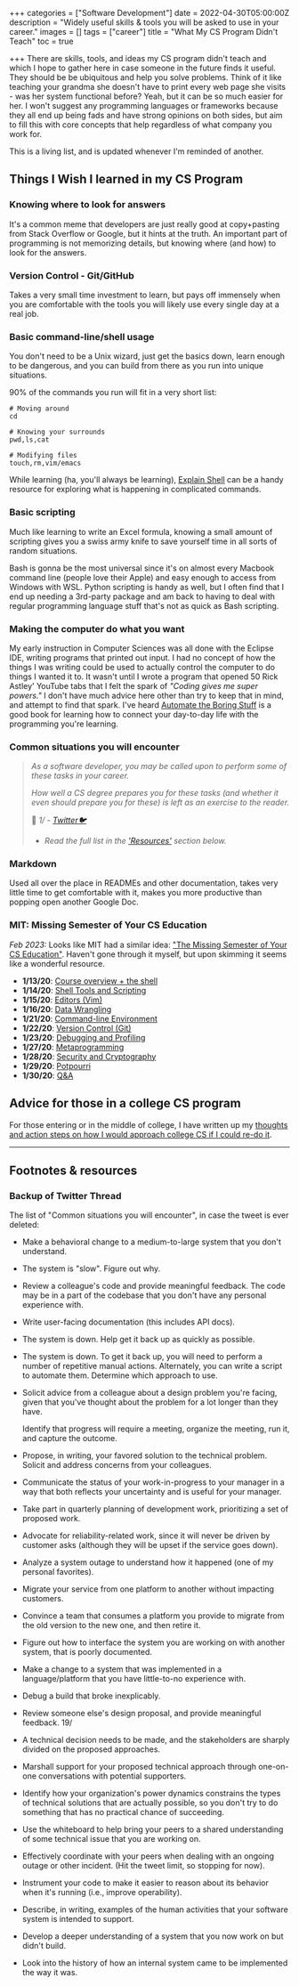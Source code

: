 +++
categories = ["Software Development"]
date = 2022-04-30T05:00:00Z
description = "Widely useful skills & tools you will be asked to use in your career."
images = []
tags = ["career"]
title = "What My CS Program Didn't Teach"
toc = true

+++
There are skills, tools, and ideas my CS program didn't teach and which I hope to gather here in case someone in the future finds it useful. They should be be ubiquitous and help you solve problems. Think of it like teaching your grandma she doesn't have to print every web page she visits - was her system functional before? Yeah, but it can be so much easier for her. I won't suggest any programming languages or frameworks because they all end up being fads and have strong opinions on both sides, but aim to fill this with core concepts that help regardless of what company you work for.

This is a living list, and is updated whenever I'm reminded of another.

## Things I Wish I learned in my CS Program

### Knowing where to look for answers

It's a common meme that developers are just really good at copy+pasting from Stack Overflow or Google, but it hints at the truth. An important part of programming is not memorizing details, but knowing where (and how) to look for the answers.

### Version Control - Git/GitHub

Takes a very small time investment to learn, but pays off immensely when you are comfortable with the tools you will likely use every single day at a real job.

### Basic command-line/shell usage

You don't need to be a Unix wizard, just get the basics down, learn enough to be dangerous, and you can build from there as you run into unique situations.

90% of the commands you run will fit in a very short list:

    # Moving around
    cd
    
    # Knowing your surrounds
    pwd,ls,cat
    
    # Modifying files
    touch,rm,vim/emacs

While learning (ha, you'll always be learning), [Explain Shell](https://explainshell.com/) can be a handy resource for exploring what is happening in complicated commands.

### Basic scripting

Much like learning to write an Excel formula, knowing a small amount of scripting gives you a swiss army knife to save yourself time in all sorts of random situations.

Bash is gonna be the most universal since it's on almost every Macbook command line (people love their Apple) and easy enough to access from Windows with WSL. Python scripting is handy as well, but I often find that I end up needing a 3rd-party package and am back to having to deal with regular programming language stuff that's not as quick as Bash scripting.

### Making the computer do what you want

My early instruction in Computer Sciences was all done with the Eclipse IDE, writing programs that printed out input. I had no concept of how the things I was writing could be used to actually control the computer to do things I wanted it to. It wasn't until I wrote a program that opened 50 Rick Astley' YouTube tabs that I felt the spark of _"Coding gives me super powers."_ I don't have much advice here other than try to keep that in mind, and attempt to find that spark. I've heard [Automate the Boring Stuff](https://automatetheboringstuff.com/) is a good book for learning how to connect your day-to-day life with the programming you're learning.

### Common situations you will encounter

> _As a software developer, you may be called upon to perform some of these tasks in your career._
>
> _How well a CS degree prepares you for these tasks (and whether it even should prepare you for these) is left as an exercise to the reader._
>
> 🧵
> _1/  -_ [_Twitter🐦_](https://twitter.com/norootcause/status/1475518692041510915)
>
> * _Read the full list in the_ [_'Resources'_](#backup-of-twitter-thread) _section below._

### Markdown

Used all over the place in READMEs and other documentation, takes very little time to get comfortable with it, makes you more productive than popping open another Google Doc.

### MIT: Missing Semester of Your CS Education

_Feb 2023:_ Looks like MIT had a similar idea: ["The Missing Semester of Your CS Education"](https://missing.csail.mit.edu/). Haven't gone through it myself, but upon skimming it seems like a wonderful resource.

* **1/13/20**: [Course overview + the shell](https://missing.csail.mit.edu/2020/course-shell/)
* **1/14/20**: [Shell Tools and Scripting](https://missing.csail.mit.edu/2020/shell-tools/)
* **1/15/20**: [Editors (Vim)](https://missing.csail.mit.edu/2020/editors/)
* **1/16/20**: [Data Wrangling](https://missing.csail.mit.edu/2020/data-wrangling/)
* **1/21/20**: [Command-line Environment](https://missing.csail.mit.edu/2020/command-line/)
* **1/22/20**: [Version Control (Git)](https://missing.csail.mit.edu/2020/version-control/)
* **1/23/20**: [Debugging and Profiling](https://missing.csail.mit.edu/2020/debugging-profiling/)
* **1/27/20**: [Metaprogramming](https://missing.csail.mit.edu/2020/metaprogramming/)
* **1/28/20**: [Security and Cryptography](https://missing.csail.mit.edu/2020/security/)
* **1/29/20**: [Potpourri](https://missing.csail.mit.edu/2020/potpourri/)
* **1/30/20**: [Q&A](https://missing.csail.mit.edu/2020/qa/)

## Advice for those in a college CS program

For those entering or in the middle of college, I have written up my [thoughts and action steps on how I would approach college CS if I could re-do it](/blog/advice-for-college-cs-students/).

***

## Footnotes & resources

### Backup of Twitter Thread

The list of "Common situations you will encounter", in case the tweet is ever deleted:

* Make a behavioral change to a medium-to-large system that you don't understand. 
* The system is "slow". Figure out why.
* Review a colleague's code and provide meaningful feedback. The code may be in a part of the codebase that you don't have any personal experience with.
* Write user-facing documentation (this includes API docs).
* The system is down. Help get it back up as quickly as possible.
* The system is down. To get it back up, you will need to perform a number of repetitive manual actions. Alternately, you can write a script to automate them. Determine which approach to use.
* Solicit advice from a colleague about a design problem you're facing, given that you've thought about the problem for a lot longer than they have. 

   Identify that progress will require a meeting, organize the meeting, run it, and capture the outcome.
* Propose, in writing, your favored solution to the technical problem. Solicit and address concerns from your colleagues.
* Communicate the status of your work-in-progress to your manager in a way that both reflects your uncertainty and is useful for your manager.
* Take part in quarterly planning of development work, prioritizing a set of proposed work.
* Advocate for reliability-related work, since it will never be driven by customer asks (although they will be upset if the service goes down).
* Analyze a system outage to understand how it happened (one of my personal favorites).
* Migrate your service from one platform to another without impacting customers.
* Convince a team that consumes a platform you provide to migrate from the old version to the new one, and then retire it.
* Figure out how to interface the system you are working on with another system, that is poorly documented.
* Make a change to a system that was implemented in a language/platform that you have little-to-no experience with.
* Debug a build that broke inexplicably.
* Review someone else's design proposal, and provide meaningful feedback. 19/
* A technical decision needs to be made, and the stakeholders are sharply divided on the proposed approaches.
* Marshall support for your proposed technical approach through one-on-one conversations with potential supporters. 
* Identify how your organization's power dynamics constrains the types of technical solutions that are actually possible, so you don't try to do something that has no practical chance of succeeding.
* Use the whiteboard to help bring your peers to a shared understanding of some technical issue that you are working on.
* Effectively coordinate with your peers when dealing with an ongoing outage or other incident. (Hit the tweet limit, so stopping for now).
* Instrument your code to make it easier to reason about its behavior when it's running (i.e., improve operability).
* Describe, in writing, examples of the human activities that your software system is intended to support. 
* Develop a deeper understanding of a system that you now work on but didn't build. 
*  Look into the history of how an internal system came to be implemented the way it was.
